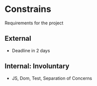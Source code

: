 # Constrains

Requirements for the project

## External

- Deadline in 2 days

## Internal: Involuntary

- JS, Dom, Test, Separation of Concerns
